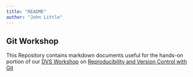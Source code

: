 ```yaml
---
title: "README"
author: "John Little"
---
```


## Git Workshop

This Repository contains markdown documents useful for the hands-on portion of our [DVS Workshop](http://library.duke.edu/data/news) on [Reproducibility and Version Control with Git](https://rfun.library.duke.edu/git/)

&nbsp;

